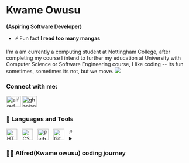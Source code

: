 # Kwame Owusu

**(Aspiring Software Developer)**
- ⚡ Fun fact **I read too many mangas**


I'm a am currently a computing student at Nottingham College, after completing my course I intend to further my education at University with Computer Science or Software Engineering course, I like coding -- its fun sometimes, sometimes its not, but we move. <img src="https://i.pinimg.com/originals/70/37/d4/7037d478852af21357f038fac2d2e9f6.gif">

<h3 align="left">Connect with me:</h3>
<p align="left">
<a href="https://linkedin.com/in/alfred owusu boakye" target="blank"><img align="center" src="https://raw.githubusercontent.com/rahuldkjain/github-profile-readme-generator/master/src/images/icons/Social/linked-in-alt.svg" alt="alfred owusu boakye" height="30" width="40" /></a>
<a href="https://instagram.com/ghanianpapi" target="blank"><img align="center" src="https://raw.githubusercontent.com/rahuldkjain/github-profile-readme-generator/master/src/images/icons/Social/instagram.svg" alt="ghanianpapi" height="30" width="40" /></a>
</p>



### 🧰 Languages and Tools
<img align="left" alt="HTML" width="30px" style="padding-right:10px;" src="https://cdn.jsdelivr.net/gh/devicons/devicon/icons/html5/html5-plain.svg" />
<img align="left" alt="CSS" width="30px" style="padding-right:10px;" src="https://cdn.jsdelivr.net/gh/devicons/devicon/icons/css3/css3-plain.svg" />
<img align="left" alt="Python" width="30px" style="padding-right:10px;" src="https://cdn.jsdelivr.net/gh/devicons/devicon/icons/python/python-plain.svg" />
<img align="left" alt="GitHub" width="30px" style="padding-right:10px;" src="https://cdn.jsdelivr.net/gh/devicons/devicon/icons/github/github-original.svg" />
#


<details>
<summary><h3>👨‍💻 Alfred(Kwame owusu) coding journey</h3></summary>
hahahaha you taught I built anything interesting huh?, nope, just started learning to code a few months ago, but I promise i'll have something to show eventually.
